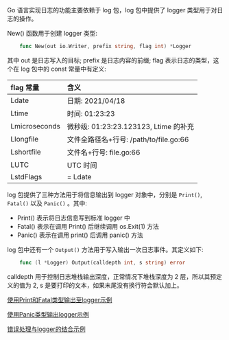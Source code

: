 
Go 语言实现日志的功能主要依赖于 log 包，log 包中提供了 logger 类型用于对日志的操作。

New() 函数用于创建 logger 类型:
```go
    func New(out io.Writer, prefix string, flag int) *Logger
```
其中 out 是日志写入的目标; prefix 是日志内容的前缀; flag 表示日志的类型，这个在 log 包中的 const 常量中有定义:

|    flag 常量    | 含义 |
|:---------------|:--------|
| Ldate          | 日期: 2021/04/18 |
| Ltime          | 时间: 01:23:23 |
| Lmicroseconds  | 微秒级: 01:23:23.123123, Ltime 的补充 |
| Llongfile      | 文件全路径名+行号: /path/to/file.go:66 |
| Lshortfile     | 文件名+行号: file.go:66 |
| LUTC           | UTC 时间 |
| LstdFlags      | = Ldate | Ltime, 这是标准的 logger 初始值 |

log 包提供了三种方法用于将信息输出到 logger 对象中，分别是 `Print()`, `Fatal()` 以及 `Panic()` 。其中:
* Print() 表示将日志信息写到标准 logger 中
* Fatal() 表示在调用 Print() 后继续调用 os.Exit(1) 方法
* Panic() 表示在调用 print() 后调用 panic() 方法

log 包中还有一个 `Output()` 方法用于写入输出一次日志事件。其定义如下:
```go
    func (l *Logger) Output(calldepth int, s string) error
```

calldepth 用于控制日志堆栈输出深度，正常情况下堆栈深度为 2 层，所以其预定义的值为 2, s 是要打印的文本，如果末尾没有换行符会默认加上。

[使用Print和Fatal类型输出至logger示例](04/log_print_fatal.go)

[使用Panic类型输出logger示例](04/log_panic.go)

[错误处理与logger的结合示例](04/log_errors.go)
